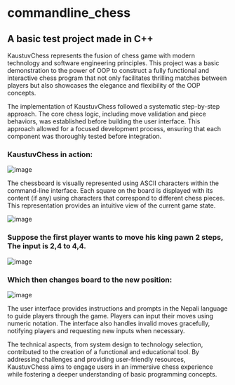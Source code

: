 # commandline_chess
## A basic test project made in C++

KaustuvChess represents the fusion of chess game with modern technology and software engineering principles. This project was a basic demonstration to the power of OOP to construct a fully functional and interactive chess program that not only facilitates thrilling matches between players but also showcases the elegance and flexibility of the OOP concepts.

The implementation of KaustuvChess followed a systematic step-by-step approach. The core chess logic, including move validation and piece behaviors, was established before building the user interface. This approach allowed for a focused development process, ensuring that each component was thoroughly tested before integration.

### KaustuvChess in action: 
![image](https://github.com/KaustuvBhattarai/commandline_chess/assets/84970024/36f7835b-4105-49ac-ab9f-a6402fe8383d)



The chessboard is visually represented using ASCII characters within the command-line interface. Each square on the board is displayed with its content (if any) using characters that correspond to different chess pieces. This representation provides an intuitive view of the current game state.

![image](https://github.com/KaustuvBhattarai/commandline_chess/assets/84970024/78c06989-17ae-4164-883b-140655314dd3)

### Suppose the first player wants to move his king pawn 2 steps, The input is 2,4 to 4,4. 

![image](https://github.com/KaustuvBhattarai/commandline_chess/assets/84970024/d5abb1c3-e12f-4114-a4b6-6b179327d25c)

### Which then changes board to the new position: 
![image](https://github.com/KaustuvBhattarai/commandline_chess/assets/84970024/122ab51e-62f4-408d-88cc-8fccceb66d9a)

The user interface provides instructions and prompts in the Nepali language to guide players through the game. Players can input their moves using numeric notation. The interface also handles invalid moves gracefully, notifying players and requesting new inputs when necessary. 

The technical aspects, from system design to technology selection, contributed to the creation of a functional and educational tool. By addressing challenges and providing user-friendly resources, KaustuvChess aims to engage users in an immersive chess experience while fostering a deeper understanding of basic programming concepts.

